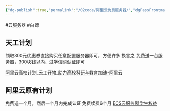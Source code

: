 ```yaml
---
{"dg-publish":true,"permalink":"/02code/阿里云免费服务器/","dgPassFrontmatter":true}
---
```


#云服务器 
#白嫖


## 天工计划 

领取300元优惠券直接购买任意配置服务器即可，方便许多
换言之
免费送一台服务器，300块钱以内，过学信网认证即可

[阿里云高校计划\_云工开物\_助力高校科研与教育加速-阿里云](https://university.aliyun.com/?spm=5176.21213303.J_7341193060.1.2f1c2f3diT76mw&scm=20140722.S_card@@%E6%B4%BB%E5%8A%A8@@2997640.S_card0.ID_card@@%E6%B4%BB%E5%8A%A8@@2997640-RL_%E9%98%BF%E9%87%8C%E4%BA%91%E9%AB%98%E6%A0%A1%E8%AE%A1%E5%88%92-LOC_search~UND~card~UND~item-OR_ser-V_3-P0_0)





## 阿里云原有计划 

免费送一个月，然后一个月内完成认证
免费续费6个月
[ECS云服务器学生权益](https://developer.aliyun.com/plan/student?spm=5176.8789780.J_3965641470.5.4b2939fbnsdUcJ)